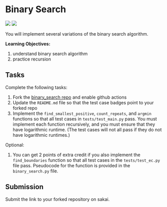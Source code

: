 # Binary Search 
[![](https://github.com/Bazzer218/binary_search/workflows/tests/badge.svg)](https://github.com/Bazzer218/binary_search/actions?query=workflow%3Atests)
[![](https://github.com/Bazzer218/binary_search/workflows/extra_credit/badge.svg)](https://github.com/Bazzer218/binary_search/actions?query=workflow%3Atests)

You will implement several variations of the binary search algorithm.

**Learning Objectives:**

1. understand binary search algorithm
1. practice recursion

## Tasks

Complete the following tasks:

1. Fork the [binary\_search repo](https://github.com/mikeizbicki/binary_search) and enable github actions
1. Update the `README.md` file so that the test case badges point to your forked repo
1. Implement the `find_smallest_positive`, `count_repeats`, and `argmin` functions so that all test cases in `tests/test_main.py` pass.
   You must implement each function recursively,
   and you must ensure that they have logarithmic runtime.
   (The test cases will not all pass if they do not have logarithmic runtimes.)

Optional:

1. You can get 2 points of extra credit if you also implement the `find_boundaries` function so that all test cases in the `tests/test_ec.py` file pass.
   Pseudocode for the function is provided in the `binary_search.py` file.

## Submission

Submit the link to your forked repository on sakai.
